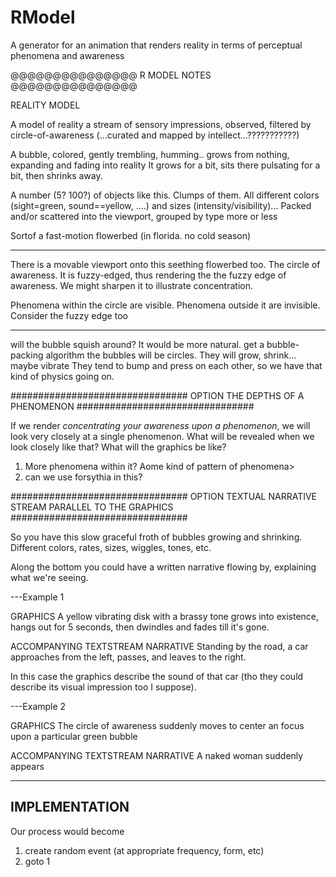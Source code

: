 # RModel
A generator for an animation that renders reality in terms of perceptual phenomena and awareness

@@@@@@@@@@@@@@@
R MODEL NOTES
@@@@@@@@@@@@@@@

REALITY MODEL

A model of reality
a stream of sensory impressions, observed, filtered by circle-of-awareness (...curated and mapped by intellect...???????????)

A bubble, colored, gently trembling, humming.. grows from nothing, expanding and fading into reality
It grows for a bit, sits there pulsating for a bit, then shrinks away.

A number (5? 100?) of objects like this. Clumps of them. 
All different colors (sight=green, sound==yellow, ....) and sizes (intensity/visibility)...
Packed and/or scattered into the viewport, grouped by type more or less

Sortof a fast-motion flowerbed (in florida. no cold season)

---
There is a movable viewport onto this seething flowerbed too. 
The circle of awareness. 
It is fuzzy-edged, thus rendering the the fuzzy edge of awareness. 
We might sharpen it to illustrate concentration.

Phenomena within the circle are visible. 
Phenomena outside it are invisible. 
Consider the fuzzy edge too 

----

will the bubble squish around? It would be more natural.
get a bubble-packing algorithm
the bubbles will be circles. They will grow, shrink... maybe vibrate
They tend to bump and press on each other, so we have that kind of physics going on.

################################
OPTION
THE DEPTHS OF A PHENOMENON
################################

If we render *concentrating your awareness upon a phenomenon*, we will look very closely at a single phenomenon. What will be revealed when we look closely like that? What will the graphics be like?

1) More phenomena within it? Aome kind of pattern of phenomena>
2) can we use forsythia in this?

################################
OPTION
TEXTUAL NARRATIVE STREAM PARALLEL TO THE GRAPHICS
################################

So you have this slow graceful froth of bubbles growing and shrinking. Different colors, rates, sizes, wiggles, tones, etc.

Along the bottom you could have a written narrative flowing by, explaining what we're seeing.

---Example 1

  GRAPHICS
      A yellow vibrating disk with a brassy tone grows into existence, hangs out for 5 seconds, then dwindles and fades till it's gone.

  ACCOMPANYING TEXTSTREAM NARRATIVE
      Standing by the road, a car approaches from the left, passes, and leaves to the right.

In this case the graphics describe the sound of that car (tho they could describe its visual impression too I suppose).

---Example 2

  GRAPHICS
     The circle of awareness suddenly moves to center an focus upon a particular green bubble
     
  ACCOMPANYING TEXTSTREAM NARRATIVE
     A naked woman suddenly appears 

-------------
IMPLEMENTATION
-------------

Our process would become

  1) create random event (at appropriate frequency, form, etc)
  2) goto 1

